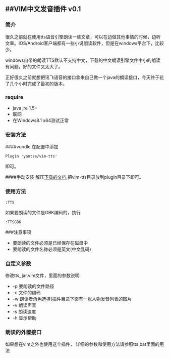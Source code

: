 ##VIM中文发音插件 v0.1
---

### 简介
很久之前就在使用tts语音引擎朗读一些文章，可以在边做其他事情的时候，边听文章。IOS/Android客户端都有一些小说朗读软件，但是在windows平台下，比较少。

windows自带的朗读TTS默认不支持中文，下载的中文朗读引擎文件中小的朗读有问题，好的文件又太大了。

正好很久之前就想把讯飞语音的接口拿来自己做一个java的朗读接口，今天终于花了几个小时完成了最初的版本。

### require
- java jre 1.5+
- 联网
- 在Windows8.1 x64测试正常

### 安装方法

####vundle
在配置中添加
```
Plugin 'yantze/vim-tts'
```
即可。

####手动安装
解压[下载的文档](https://github.com/yantze/vim-tts/archive/master.zip),把vim-tts目录放到plugin目录下即可。


### 使用方法
```
:TTS
```

如果要朗读的文件是GBK编码的，执行

```
:TTSGBK
```

###注意事项

- 要朗读的文件必须是已经保存在磁盘中
- 要朗读的文件名称必须是英文(中文乱码)

### 自定义参数
修改tts_jar.vim文件，里面的参数说明

- -p 要朗读的文件路径
- -c 文件的编码
- -w 朗读者角色选择(插件目录下面有一张人物发音列表的图片
- -v 朗读声音
- -s 朗读速度
- -h 显示帮助


### 朗读的外置接口
如果想在vim之外也使用这个插件，
详细的参数和使用方法请参照tts.bat里面的用法
